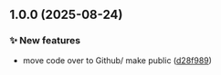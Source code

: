 ## 1.0.0 (2025-08-24)

### ✨ New features

* move code over to Github/ make public ([d28f989](https://github.com/eriklieben/ErikLieben.FA.Results/commit/d28f98958d0ec5ce0484d31c624daefe052fd0c2))

